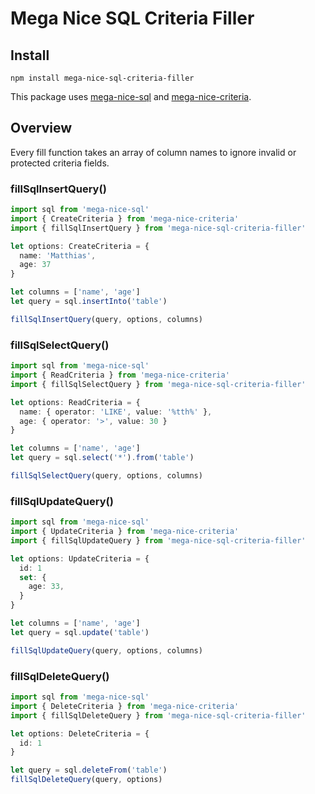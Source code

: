 # Mega Nice SQL Criteria Filler

## Install

`npm install mega-nice-sql-criteria-filler`

This package uses [mega-nice-sql](https://github.com/c0deritter/mega-nice-sql) and [mega-nice-criteria](https://github.com/c0deritter/mega-nice-criteria).

## Overview

Every fill function takes an array of column names to ignore invalid or protected criteria fields.

### fillSqlInsertQuery()

```typescript
import sql from 'mega-nice-sql'
import { CreateCriteria } from 'mega-nice-criteria'
import { fillSqlInsertQuery } from 'mega-nice-sql-criteria-filler'

let options: CreateCriteria = {
  name: 'Matthias',
  age: 37
}

let columns = ['name', 'age']
let query = sql.insertInto('table')

fillSqlInsertQuery(query, options, columns)
```

### fillSqlSelectQuery()

```typescript
import sql from 'mega-nice-sql'
import { ReadCriteria } from 'mega-nice-criteria'
import { fillSqlSelectQuery } from 'mega-nice-sql-criteria-filler'

let options: ReadCriteria = {
  name: { operator: 'LIKE', value: '%tth%' },
  age: { operator: '>', value: 30 }
}

let columns = ['name', 'age']
let query = sql.select('*').from('table')

fillSqlSelectQuery(query, options, columns)
```

### fillSqlUpdateQuery()

```typescript
import sql from 'mega-nice-sql'
import { UpdateCriteria } from 'mega-nice-criteria'
import { fillSqlUpdateQuery } from 'mega-nice-sql-criteria-filler'

let options: UpdateCriteria = {
  id: 1
  set: {
    age: 33,
  }
}

let columns = ['name', 'age']
let query = sql.update('table')

fillSqlUpdateQuery(query, options, columns)
```

### fillSqlDeleteQuery()

```typescript
import sql from 'mega-nice-sql'
import { DeleteCriteria } from 'mega-nice-criteria'
import { fillSqlDeleteQuery } from 'mega-nice-sql-criteria-filler'

let options: DeleteCriteria = {
  id: 1
}

let query = sql.deleteFrom('table')
fillSqlDeleteQuery(query, options)
```

